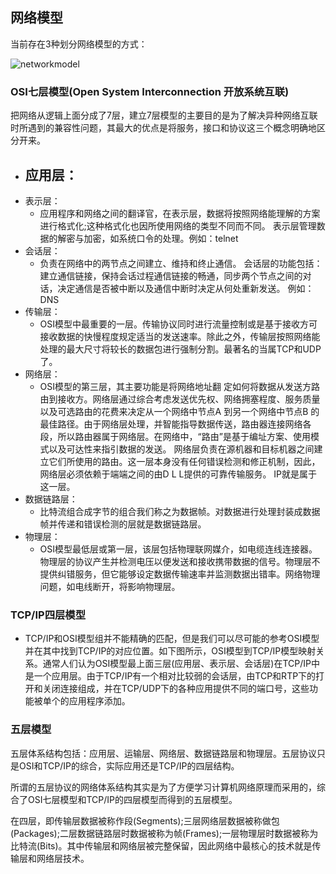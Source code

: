 ## 网络模型

当前存在3种划分网络模型的方式：

![networkmodel](/Users/hope/IdeaProjects/blog/docs/img/networkmodel.png)

### OSI七层模型(Open System Interconnection 开放系统互联)

把网络从逻辑上面分成了7层，建立7层模型的主要目的是为了解决异种网络互联时所遇到的兼容性问题，其最大的优点是将服务，接口和协议这三个概念明确地区分开来。

- 应用层：
  - 
- 表示层：
  - 应用程序和网络之间的翻译官，在表示层，数据将按照网络能理解的方案进行格式化;这种格式化也因所使用网络的类型不同而不同。 表示层管理数据的解密与加密，如系统口令的处理。例如：telnet
- 会话层：
  - 负责在网络中的两节点之间建立、维持和终止通信。 会话层的功能包括：建立通信链接，保持会话过程通信链接的畅通，同步两个节点之间的对话，决定通信是否被中断以及通信中断时决定从何处重新发送。 例如：DNS
- 传输层：
  - OSI模型中最重要的一层。传输协议同时进行流量控制或是基于接收方可接收数据的快慢程度规定适当的发送速率。除此之外，传输层按照网络能处理的最大尺寸将较长的数据包进行强制分割。最著名的当属TCP和UDP了。
- 网络层：
  - OSI模型的第三层，其主要功能是将网络地址翻 定如何将数据从发送方路由到接收方。网络层通过综合考虑发送优先权、网络拥塞程度、服务质量以及可选路由的花费来决定从一个网络中节点A 到另一个网络中节点B 的最佳路径。由于网络层处理，并智能指导数据传送，路由器连接网络各段，所以路由器属于网络层。在网络中，“路由”是基于编址方案、使用模式以及可达性来指引数据的发送。 网络层负责在源机器和目标机器之间建立它们所使用的路由。这一层本身没有任何错误检测和修正机制，因此，网络层必须依赖于端端之间的由D L L提供的可靠传输服务。 IP就是属于这一层。
- 数据链路层：
  - 比特流组合成字节的组合我们称之为数据帧。对数据进行处理封装成数据帧并传递和错误检测的层就是数据链路层。
- 物理层：
  - OSI模型最低层或第一层，该层包括物理联网媒介，如电缆连线连接器。物理层的协议产生并检测电压以便发送和接收携带数据的信号。物理层不提供纠错服务，但它能够设定数据传输速率并监测数据出错率。网络物理问题，如电线断开，将影响物理层。

### TCP/IP四层模型

- TCP/IP和OSI模型组并不能精确的匹配，但是我们可以尽可能的参考OSI模型并在其中找到TCP/IP的对应位置。如下图所示，OSI模型到TCP/IP模型映射关系。通常人们认为OSI模型最上面三层(应用层、表示层、会话层)在TCP/IP中是一个应用层。由于TCP/IP有一个相对比较弱的会话层，由TCP和RTP下的打开和关闭连接组成，并在TCP/UDP下的各种应用提供不同的端口号，这些功能被单个的应用程序添加。

### 五层模型

五层体系结构包括：应用层、运输层、网络层、数据链路层和物理层。五层协议只是OSI和TCP/IP的综合，实际应用还是TCP/IP的四层结构。

所谓的五层协议的网络体系结构其实是为了方便学习计算机网络原理而采用的，综合了OSI七层模型和TCP/IP的四层模型而得到的五层模型。

在四层，即传输层数据被称作段(Segments);三层网络层数据被称做包(Packages);二层数据链路层时数据被称为帧(Frames);一层物理层时数据被称为比特流(Bits)。其中传输层和网络层被完整保留，因此网络中最核心的技术就是传输层和网络层技术。